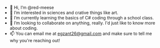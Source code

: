- 👋 Hi, I’m @red-meese
- 👀 I’m interested in sciences and crative things like art.
- 🌱 I’m currently learning the basics of C# coding through a school class. 
- 💞️ I’m looking to collaborate on anything, really. I'd just like to know more about coding. 
- 📫 You can email me at egzant26@gmail.com and make sure to tell me why you're reaching out!

<!---
red-meese/red-meese is a ✨ special ✨ repository because its `README.md` (this file) appears on your GitHub profile.
You can click the Preview link to take a look at your changes.
--->
